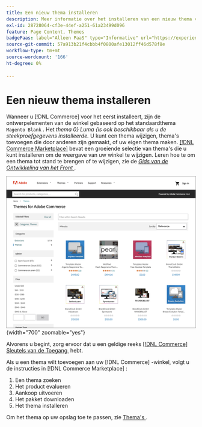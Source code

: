 ```yaml
---
title: Een nieuw thema installeren
description: Meer informatie over het installeren van een nieuw thema voor uw Adobe Commerce- of Magento Open Source-winkel.
exl-id: 28728064-cf3e-44ef-a251-61a23499d096
feature: Page Content, Themes
badgePaas: label="Alleen PaaS" type="Informative" url="https://experienceleague.adobe.com/nl/docs/commerce/user-guides/product-solutions" tooltip="Is alleen van toepassing op Adobe Commerce op Cloud-projecten (door Adobe beheerde PaaS-infrastructuur) en op projecten in het veld."
source-git-commit: 57a913b21f4cbbb4f0800afe13012ff46d578f8e
workflow-type: tm+mt
source-wordcount: '166'
ht-degree: 0%

---
```


# Een nieuw thema installeren

Wanneer u [!DNL Commerce] voor het eerst installeert, zijn de ontwerpelementen van de winkel gebaseerd op het standaardthema `Magento Blank` . Het _thema 0&rbrace; Luma &lbrace;is ook beschikbaar als u de steekproefgegevens installeerde._ U kunt een thema wijzigen, thema&#39;s toevoegen die door anderen zijn gemaakt, of uw eigen thema maken. [[!DNL Commerce Marketplace]](../getting-started/commerce-marketplace.md) bevat een groeiende selectie van thema&#39;s die u kunt installeren om de weergave van uw winkel te wijzigen. Leren hoe te om een thema tot stand te brengen of te wijzigen, zie de [_Gids van de Ontwikkeling van het Front_ &#x200B;](https://developer.adobe.com/commerce/frontend-core/guide/).

![[!DNL Commerce Marketplace]](./assets/marketplace-themes.png){width="700" zoomable="yes"}

Alvorens u begint, zorg ervoor dat u een geldige reeks [[!DNL Commerce]  Sleutels van de Toegang &#x200B;](https://experienceleague.adobe.com/docs/commerce-operations/installation-guide/prerequisites/authentication-keys.html?lang=nl-NL) hebt.

Als u een thema wilt toevoegen aan uw [!DNL Commerce] -winkel, volgt u de instructies in [!DNL Commerce Marketplace] :

1. Een thema zoeken
1. Het product evalueren
1. Aankoop uitvoeren
1. Het pakket downloaden
1. Het thema installeren

Om het thema op uw opslag toe te passen, zie [&#x200B; Thema&#39;s &#x200B;](themes.md).
